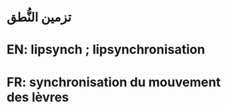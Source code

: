 # تزمين النُّطق

# EN: lipsynch ; lipsynchronisation

# FR: synchronisation du mouvement des lèvres

